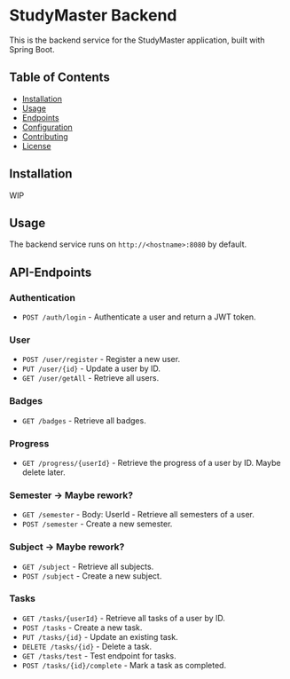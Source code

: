 # StudyMaster Backend

This is the backend service for the StudyMaster application, built with Spring Boot.

## Table of Contents

- [Installation](#installation)
- [Usage](#usage)
- [Endpoints](#endpoints)
- [Configuration](#configuration)
- [Contributing](#contributing)
- [License](#license)

## Installation

WIP

## Usage

The backend service runs on `http://<hostname>:8080` by default.

## API-Endpoints

### Authentication

- `POST /auth/login` - Authenticate a user and return a JWT token.

### User

- `POST /user/register` - Register a new user.
- `PUT /user/{id}` - Update a user by ID.
- `GET /user/getAll` - Retrieve all users.

### Badges

- `GET /badges` - Retrieve all badges.

### Progress

- `GET /progress/{userId}` - Retrieve the progress of a user by ID. Maybe delete later.

### Semester -> Maybe rework?

- `GET /semester` - Body: UserId - Retrieve all semesters of a user.
- `POST /semester` - Create a new semester.

### Subject -> Maybe rework?

- `GET /subject` - Retrieve all subjects.
- `POST /subject` - Create a new subject.

### Tasks

- `GET /tasks/{userId}` - Retrieve all tasks of a user by ID.
- `POST /tasks` - Create a new task.
- `PUT /tasks/{id}` - Update an existing task.
- `DELETE /tasks/{id}` - Delete a task.
- `GET /tasks/test` - Test endpoint for tasks.
- `POST /tasks/{id}/complete` - Mark a task as completed.

```